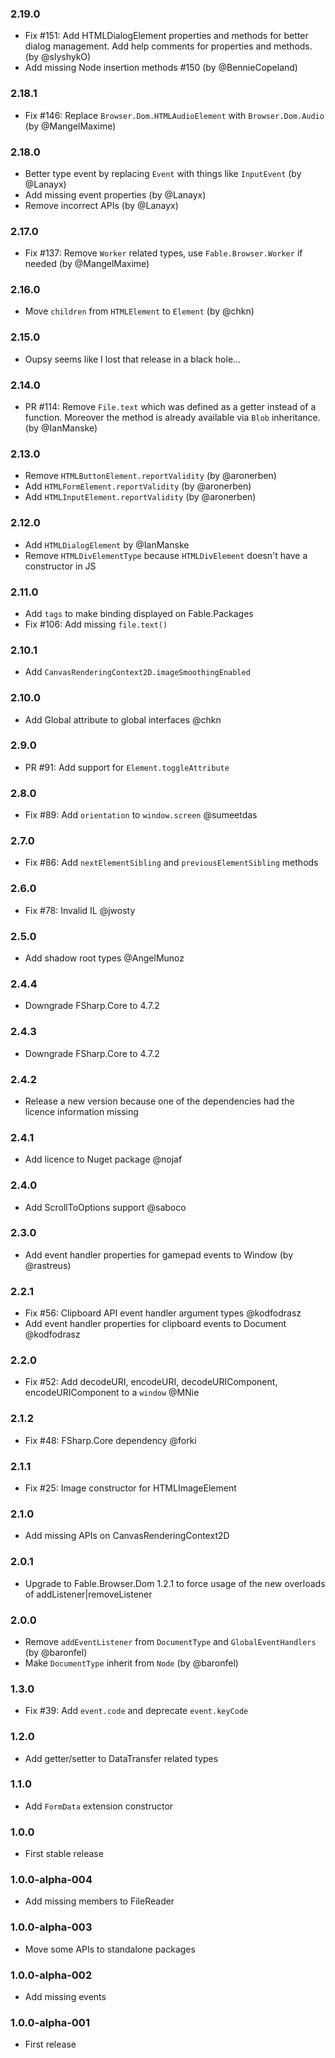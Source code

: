 ### 2.19.0

* Fix #151: Add HTMLDialogElement properties and methods for better dialog management. Add help comments for properties and methods. (by @slyshykO)
* Add missing Node insertion methods #150 (by @BennieCopeland)

### 2.18.1

* Fix #146: Replace `Browser.Dom.HTMLAudioElement` with `Browser.Dom.Audio` (by @MangelMaxime)

### 2.18.0

* Better type event by replacing `Event` with things like `InputEvent` (by @Lanayx)
* Add missing event properties (by @Lanayx)
* Remove incorrect APIs (by @Lanayx)

### 2.17.0

* Fix #137: Remove `Worker` related types, use `Fable.Browser.Worker` if needed (by @MangelMaxime)

### 2.16.0

* Move `children` from `HTMLElement` to `Element` (by @chkn)

### 2.15.0

* Oupsy seems like I lost that release in a black hole...

### 2.14.0

* PR #114: Remove `File.text` which was defined as a getter instead of a function. Moreover the method is already available via `Blob` inheritance. (by @IanManske)

### 2.13.0

* Remove `HTMLButtonElement.reportValidity` (by @aronerben)
* Add `HTMLFormElement.reportValidity` (by @aronerben)
* Add `HTMLInputElement.reportValidity` (by @aronerben)

### 2.12.0

* Add `HTMLDialogElement` by @IanManske
* Remove `HTMLDivElementType` because `HTMLDivElement` doesn't have a constructor in JS

### 2.11.0

* Add `tags` to make binding displayed on Fable.Packages
* Fix #106: Add missing `file.text()`

### 2.10.1

* Add `CanvasRenderingContext2D.imageSmoothingEnabled`

### 2.10.0

* Add Global attribute to global interfaces @chkn

### 2.9.0

* PR #91: Add support for `Element.toggleAttribute`

### 2.8.0

* Fix #89: Add `orientation` to `window.screen` @sumeetdas

### 2.7.0

* Fix #86: Add `nextElementSibling` and `previousElementSibling` methods

### 2.6.0

* Fix #78: Invalid IL @jwosty

### 2.5.0

* Add shadow root types @AngelMunoz

### 2.4.4

* Downgrade FSharp.Core to 4.7.2

### 2.4.3

* Downgrade FSharp.Core to 4.7.2

### 2.4.2

* Release a new version because one of the dependencies had the licence information missing

### 2.4.1

* Add licence to Nuget package @nojaf

### 2.4.0

* Add ScrollToOptions support @saboco

### 2.3.0

* Add event handler properties for gamepad events to Window (by @rastreus)

### 2.2.1

* Fix #56: Clipboard API event handler argument types @kodfodrasz
* Add event handler properties for clipboard events to Document @kodfodrasz

### 2.2.0

* Fix #52: Add decodeURI, encodeURI, decodeURIComponent, encodeURIComponent to a `window` @MNie

### 2.1.2

* Fix #48: FSharp.Core dependency @forki

### 2.1.1

* Fix #25: Image constructor for HTMLImageElement

### 2.1.0

* Add missing APIs on CanvasRenderingContext2D

### 2.0.1

* Upgrade to Fable.Browser.Dom 1.2.1 to force usage of the new overloads of addListener|removeListener

### 2.0.0

* Remove `addEventListener` from `DocumentType` and `GlobalEventHandlers` (by @baronfel)
* Make `DocumentType` inherit from `Node` (by @baronfel)

### 1.3.0

* Fix #39: Add `event.code` and deprecate `event.keyCode`

### 1.2.0

* Add getter/setter to DataTransfer related types

### 1.1.0

* Add `FormData` extension constructor

### 1.0.0

* First stable release

### 1.0.0-alpha-004

* Add missing members to FileReader

### 1.0.0-alpha-003

* Move some APIs to standalone packages

### 1.0.0-alpha-002

* Add missing events

### 1.0.0-alpha-001

* First release
